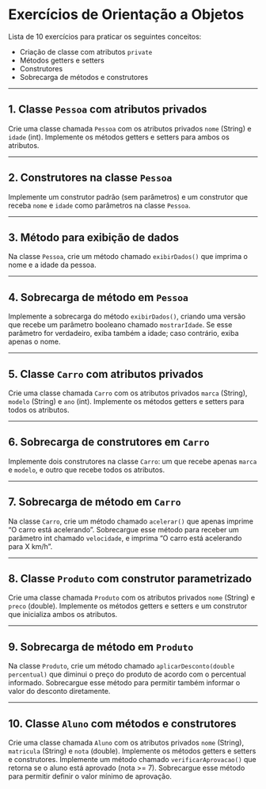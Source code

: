 # Exercícios de Orientação a Objetos

Lista de 10 exercícios para praticar os seguintes conceitos:
- Criação de classe com atributos `private`
- Métodos getters e setters
- Construtores
- Sobrecarga de métodos e construtores

---

## 1. Classe `Pessoa` com atributos privados

Crie uma classe chamada `Pessoa` com os atributos privados `nome` (String) e `idade` (int). Implemente os métodos getters e setters para ambos os atributos.

---

## 2. Construtores na classe `Pessoa`

Implemente um construtor padrão (sem parâmetros) e um construtor que receba `nome` e `idade` como parâmetros na classe `Pessoa`.

---

## 3. Método para exibição de dados

Na classe `Pessoa`, crie um método chamado `exibirDados()` que imprima o nome e a idade da pessoa.

---

## 4. Sobrecarga de método em `Pessoa`

Implemente a sobrecarga do método `exibirDados()`, criando uma versão que recebe um parâmetro booleano chamado `mostrarIdade`. Se esse parâmetro for verdadeiro, exiba também a idade; caso contrário, exiba apenas o nome.

---

## 5. Classe `Carro` com atributos privados

Crie uma classe chamada `Carro` com os atributos privados `marca` (String), `modelo` (String) e `ano` (int). Implemente os métodos getters e setters para todos os atributos.

---

## 6. Sobrecarga de construtores em `Carro`

Implemente dois construtores na classe `Carro`: um que recebe apenas `marca` e `modelo`, e outro que recebe todos os atributos.

---

## 7. Sobrecarga de método em `Carro`

Na classe `Carro`, crie um método chamado `acelerar()` que apenas imprime “O carro está acelerando”. Sobrecargue esse método para receber um parâmetro int chamado `velocidade`, e imprima “O carro está acelerando para X km/h”.

---

## 8. Classe `Produto` com construtor parametrizado

Crie uma classe chamada `Produto` com os atributos privados `nome` (String) e `preco` (double). Implemente os métodos getters e setters e um construtor que inicializa ambos os atributos.

---

## 9. Sobrecarga de método em `Produto`

Na classe `Produto`, crie um método chamado `aplicarDesconto(double percentual)` que diminui o preço do produto de acordo com o percentual informado. Sobrecargue esse método para permitir também informar o valor do desconto diretamente.

---

## 10. Classe `Aluno` com métodos e construtores

Crie uma classe chamada `Aluno` com os atributos privados `nome` (String), `matricula` (String) e `nota` (double). Implemente os métodos getters e setters e construtores. Implemente um método chamado `verificarAprovacao()` que retorna se o aluno está aprovado (nota >= 7). Sobrecargue esse método para permitir definir o valor mínimo de aprovação.